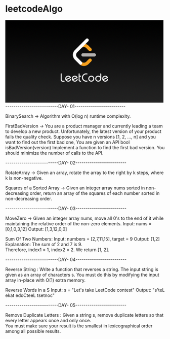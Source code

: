 # leetcodeAlgo
![alt text](https://github.com/nileshkr17/leetcodeAlgo/blob/main/src/LeetCode_Sharing.png)
<br>
 --------------------------DAY- 01-------------------------
                                                          
                                           
BinarySearch -> Algorithm with O(log n) runtime complexity.
               
FirstBadVersion -> You are a product manager and currently leading a team to develop a new product. 
                    Unfortunately, the latest version of your product fails the quality check. 
                     Suppose you have n versions [1, 2, ..., n] and you want to find out the first bad one, 
                   You are given an API bool isBadVersion(version)  Implement a function to find the first bad version. 
                   You should minimize the number of calls to the API.
                   
              
 --------------------------DAY- 02-------------------------
 
 
 RotateArray -> Given an array, rotate the array to the right by k steps,
                 where k is non-negative.
 
 Squares of a Sorted Array -> Given an integer array nums sorted in non-decreasing order,
                              return an array of the squares of each number sorted in non-decreasing order.


 --------------------------DAY- 03-------------------------

 MoveZero ->
                       Given an integer array nums, move all 0's to the end of it while maintaining the relative order of the non-zero elements.
                       Input: nums = [0,1,0,3,12]
                       Output: [1,3,12,0,0]


Sum Of Two Numbers:           Input: numbers = [2,7,11,15], 
                              target = 9
                              Output: [1,2]
                              Explanation: The sum of 2 and 7 is 9.   
                              Therefore, index1 = 1, index2 = 2.
                              We return [1, 2].


 --------------------------DAY- 04-------------------------



 Reverse String :            Write a function that reverses a string.
                              The input string is given as an array of characters s.
                              You must do this by modifying the input array
                               in-place with O(1) extra memory.

 Reverse Words in a S                          Input: s = "Let's take LeetCode contest"
                                               Output: "s'teL ekat edoCteeL tsetnoc"


--------------------------DAY- 05-------------------------


Remove Duplicate Letters : Given a string s, remove duplicate letters so that every letter appears once and only once.      
                           You must make sure your result is the smallest in lexicographical order among all possible results.

                           